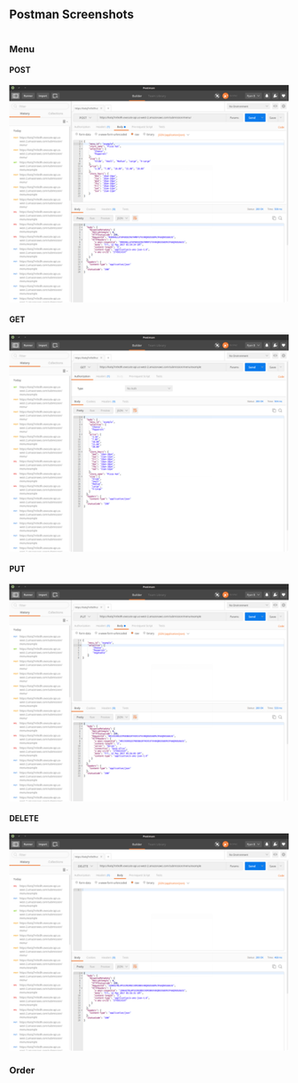 ## Postman Screenshots
#
### Menu
#### POST
![post_menu](menu_post.png)

#### GET
![get_menu](menu_get.png)

#### PUT
![put_menu](menu_put.png)

#### DELETE
![delete_menu](menu_delete.png)

### Order
